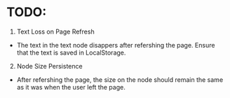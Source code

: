 # TODO:

1. Text Loss on Page Refresh

- The text in the text node disappers after refershing the page. Ensure that the text is saved in LocalStorage.

2. Node Size Persistence

- After refershing the page, the size on the node should remain the same as it was when
  the user left the page.
